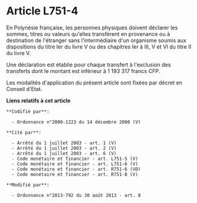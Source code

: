 # Article L751-4

En Polynésie française, les personnes physiques doivent déclarer les sommes, titres ou valeurs qu'elles transfèrent en
provenance ou à destination de l'étranger sans l'intermédiaire d'un organisme soumis aux dispositions du titre Ier du livre V
ou des chapitres Ier à III, V et VI du titre II du livre V. 

Une déclaration est établie pour chaque transfert à l'exclusion des transferts dont le montant est inférieur à 1 193 317
francs CFP. 

Les modalités d'application du présent article sont fixées par décret en Conseil d'Etat.

**Liens relatifs à cet article**

	**Codifié par**:

	  - Ordonnance n°2000-1223 du 14 décembre 2000 (V)

	**Cité par**:

	  - Arrêté du 1 juillet 2003 - art. 1 (V)
	  - Arrêté du 1 juillet 2003 - art. 2 (V)
	  - Arrêté du 1 juillet 2003 - art. 6 (V)
	  - Code monétaire et financier - art. L751-5 (V)
	  - Code monétaire et financier - art. L751-6 (V)
	  - Code monétaire et financier - art. R751-6 (VD)
	  - Code monétaire et financier - art. R751-8 (V)

	**Modifié par**:

	  - Ordonnance n°2013-792 du 30 août 2013 - art. 8
